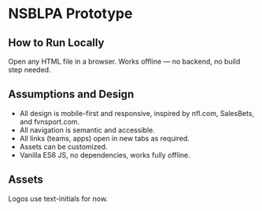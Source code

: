 # NSBLPA Prototype

## How to Run Locally

Open any HTML file in a browser. Works offline — no backend, no build step needed.

## Assumptions and Design

- All design is mobile-first and responsive, inspired by nfl.com, SalesBets, and fvnsport.com.
- All navigation is semantic and accessible.
- All links (teams, apps) open in new tabs as required.
- Assets can be customized.
- Vanilla ES6 JS, no dependencies, works fully offline.

## Assets

Logos use text-initials for now.
